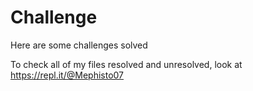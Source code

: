# Challenge
Here are some challenges solved

To check all of my files resolved and unresolved, look at https://repl.it/@Mephisto07
